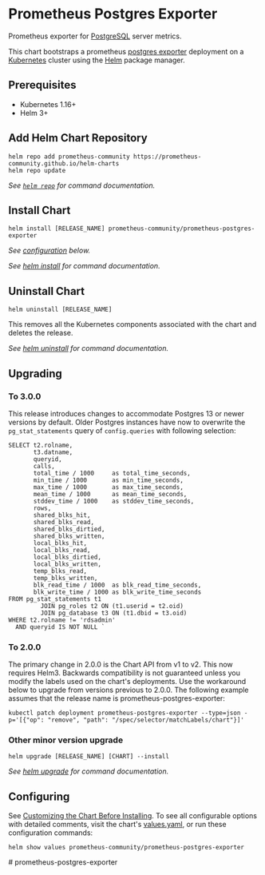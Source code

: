 # Prometheus Postgres Exporter

Prometheus exporter for [PostgreSQL](https://www.postgresql.org/about/servers/) server metrics.

This chart bootstraps a prometheus [postgres exporter](https://github.com/prometheus-community/postgres_exporter) deployment on a [Kubernetes](http://kubernetes.io) cluster using the [Helm](https://helm.sh) package manager.

## Prerequisites

- Kubernetes 1.16+
- Helm 3+

## Add Helm Chart Repository

```console
helm repo add prometheus-community https://prometheus-community.github.io/helm-charts
helm repo update
```

_See [`helm repo`](https://helm.sh/docs/helm/helm_repo/) for command documentation._

## Install Chart

```console
helm install [RELEASE_NAME] prometheus-community/prometheus-postgres-exporter
```

_See [configuration](#configuring) below._

_See [helm install](https://helm.sh/docs/helm/helm_install/) for command documentation._

## Uninstall Chart

```console
helm uninstall [RELEASE_NAME]
```

This removes all the Kubernetes components associated with the chart and deletes the release.

_See [helm uninstall](https://helm.sh/docs/helm/helm_uninstall/) for command documentation._

## Upgrading

### To 3.0.0

This release introduces changes to accommodate Postgres 13 or newer versions by default.
Older Postgres instances have now to overwrite the `pg_stat_statements` query of `config.queries` with following
selection:

```postgresql
SELECT t2.rolname,
       t3.datname,
       queryid,
       calls,
       total_time / 1000     as total_time_seconds,
       min_time / 1000       as min_time_seconds,
       max_time / 1000       as max_time_seconds,
       mean_time / 1000      as mean_time_seconds,
       stddev_time / 1000    as stddev_time_seconds,
       rows,
       shared_blks_hit,
       shared_blks_read,
       shared_blks_dirtied,
       shared_blks_written,
       local_blks_hit,
       local_blks_read,
       local_blks_dirtied,
       local_blks_written,
       temp_blks_read,
       temp_blks_written,
       blk_read_time / 1000  as blk_read_time_seconds,
       blk_write_time / 1000 as blk_write_time_seconds
FROM pg_stat_statements t1
         JOIN pg_roles t2 ON (t1.userid = t2.oid)
         JOIN pg_database t3 ON (t1.dbid = t3.oid)
WHERE t2.rolname != 'rdsadmin'
  AND queryid IS NOT NULL `
```

### To 2.0.0

The primary change in 2.0.0 is the Chart API from v1 to v2. This now requires Helm3.
Backwards compatibility is not guaranteed unless you modify the labels used on the chart's deployments.
Use the workaround below to upgrade from versions previous to 2.0.0. The following example assumes that the release name
is prometheus-postgres-exporter:

```console
kubectl patch deployment prometheus-postgres-exporter --type=json -p='[{"op": "remove", "path": "/spec/selector/matchLabels/chart"}]'
```

### Other minor version upgrade

```console
helm upgrade [RELEASE_NAME] [CHART] --install
```

_See [helm upgrade](https://helm.sh/docs/helm/helm_upgrade/) for command documentation._

## Configuring

See [Customizing the Chart Before Installing](https://helm.sh/docs/intro/using_helm/#customizing-the-chart-before-installing). To see all configurable options with detailed comments, visit the chart's [values.yaml](./values.yaml), or run these configuration commands:

```console
helm show values prometheus-community/prometheus-postgres-exporter
```
#   p r o m e t h e u s - p o s t g r e s - e x p o r t e r  
 
